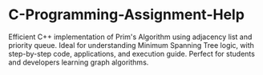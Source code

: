 # C-Programming-Assignment-Help
Efficient C++ implementation of Prim's Algorithm using adjacency list and priority queue. Ideal for understanding Minimum Spanning Tree logic, with step-by-step code, applications, and execution guide. Perfect for students and developers learning graph algorithms.
